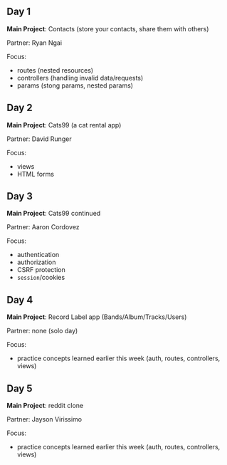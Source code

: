 Day 1
---
**Main Project**: Contacts (store your contacts, share them with others)

Partner: Ryan Ngai

Focus:

* routes (nested resources)
* controllers (handling invalid data/requests)
* params (stong params, nested params)

Day 2
---
**Main Project**: Cats99 (a cat rental app)

Partner: David Runger

Focus:

* views
* HTML forms

Day 3
---
**Main Project**: Cats99 continued

Partner: Aaron Cordovez

Focus:

* authentication
* authorization
* CSRF protection
* `session`/cookies

Day 4
---
**Main Project**: Record Label app (Bands/Album/Tracks/Users)

Partner: none (solo day)

Focus:

* practice concepts learned earlier this week (auth, routes, controllers, views)

Day 5
---
**Main Project**: reddit clone

Partner: Jayson Virissimo

Focus:

* practice concepts learned earlier this week (auth, routes, controllers, views)
